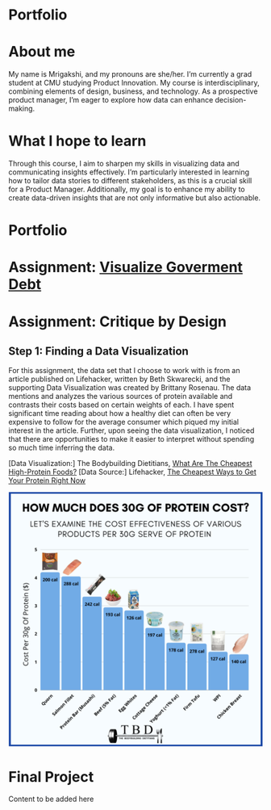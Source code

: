 # Portfolio
# About me
My name is Mrigakshi, and my pronouns are she/her. I’m currently a grad student at CMU studying Product Innovation. My course is interdisciplinary, combining elements of design, business, and technology. As a prospective product manager, I’m eager to explore how data can enhance decision-making.
# What I hope to learn 
Through this course, I aim to sharpen my skills in visualizing data and communicating insights effectively. I’m particularly interested in learning how to tailor data stories to different stakeholders, as this is a crucial skill for a Product Manager. Additionally, my goal is to enhance my ability to create data-driven insights that are not only informative but also actionable.
# Portfolio
# Assignment: [Visualize Goverment Debt](visualizinggovtdebt.md) 
# Assignment: Critique by Design 
## Step 1: Finding a Data Visualization
For this assignment, the data set that I choose to work with is from an article published on Lifehacker, written by Beth Skwarecki, and the supporting Data Visualization was created by Brittany Rosenau. The data mentions and analyzes the various sources of protein available and contrasts their costs based on certain weights of each. I have spent significant time reading about how a healthy diet can often be very expensive to follow for the average consumer which piqued my initial interest in the article. Further, upon seeing the data visualization, I noticed that there are opportunities to make it easier to interpret without spending so much time inferring the data. 

[Data Visualization:] The Bodybuilding Dietitians, [What Are The Cheapest High-Protein Foods?](https://www.thebodybuildingdietitians.com/blog/how-cost-effective-is-your-high-protein-diet)
[Data Source:] Lifehacker, [The Cheapest Ways to Get Your Protein Right Now](https://lifehacker.com/the-cheapest-ways-to-get-your-protein-right-now-1850001760)

<img src="CheapestWayToGetProtein.png" alt="Cheapest Way To Get Protein" width="800" />

# Final Project 
Content to be added here 
